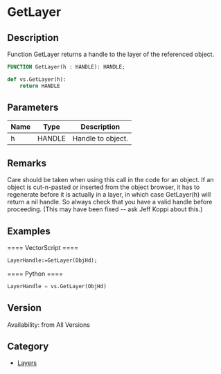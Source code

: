 # GetLayer

## Description
Function GetLayer returns a handle to the layer of the referenced object.

```pascal
FUNCTION GetLayer(h : HANDLE): HANDLE;
```

```python
def vs.GetLayer(h):
    return HANDLE
```

## Parameters
|Name|Type|Description|
|---|---|---|
|h|HANDLE|Handle to object.|

## Remarks
Care should be taken when using this call in the code for an object. If an object is cut-n-pasted or inserted from the object browser, it has to regenerate before it is actually in a layer, in which case GetLayer(h) will return a nil handle. So always check that you have a valid handle before proceeding. (This may have been fixed -- ask Jeff Koppi about this.)

## Examples
==== VectorScript ====
```pascal
LayerHandle:=GetLayer(ObjHd);
```
==== Python ====
```python
LayerHandle = vs.GetLayer(ObjHd)
```

## Version
Availability: from All Versions

## Category
* [Layers](../Categories/Layers.md)
